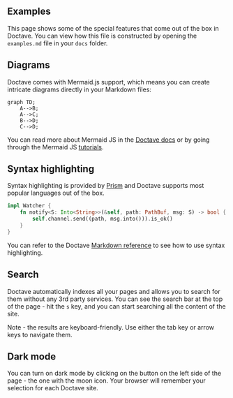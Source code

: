 ## Examples

This page shows some of the special features that come out of the box in Doctave. You can view how
this file is constructed by opening the `examples.md` file in your `docs` folder.

## Diagrams

Doctave comes with Mermaid.js support, which means you can create intricate diagrams directly in
your Markdown files:

```mermaid
graph TD;
    A-->B;
    A-->C;
    B-->D;
    C-->D;

```

You can read more about Mermaid JS in the [Doctave
docs](https://cli.doctave.com/features/mermaid-js) or by going through the Mermaid JS
[tutorials](https://mermaid-js.github.io/mermaid/diagrams-and-syntax-and-examples/n00b-syntaxReference.html).

## Syntax highlighting

Syntax highlighting is provided by [Prism](https://prismjs.com/) and Doctave supports most popular
languages out of the box.

```rust
impl Watcher {
    fn notify<S: Into<String>>(&self, path: PathBuf, msg: S) -> bool {
        self.channel.send((path, msg.into())).is_ok()
    }
}
```

You can refer to the Doctave [Markdown reference](https://cli.doctave.com/features/markdown) to see
how to use syntax highlighting.

## Search

Doctave automatically indexes all your pages and allows you to search for them without any 3rd party
services. You can see the search bar at the top of the page - hit the `s` key, and you can start
searching all the content of the site.

Note - the results are keyboard-friendly. Use either the tab key or arrow keys to navigate them.

## Dark mode

You can turn on dark mode by clicking on the button on the left side of the page - the one with the
moon icon. Your browser will remember your selection for each Doctave site.
